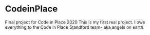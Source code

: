 # CodeinPlace
Final project for Code in Place 2020
This is my first real project. I owe everything to the Code in Place Standford team- aka angels on earth.
